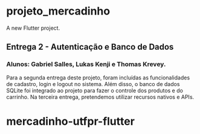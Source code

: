 # projeto_mercadinho

A new Flutter project.

## Entrega 2 - Autenticação e Banco de Dados
### Alunos: Gabriel Salles, Lukas Kenji e Thomas Krevey.

Para a segunda entrega deste projeto, foram incluídas as funcionalidades de cadastro, login e logout no sistema.
Além disso, o banco de dados SQLite foi integrado ao projeto para fazer o controle dos produtos e do carrinho.
Na terceira entrega, pretendemos utilizar recursos nativos e APIs.

# mercadinho-utfpr-flutter
